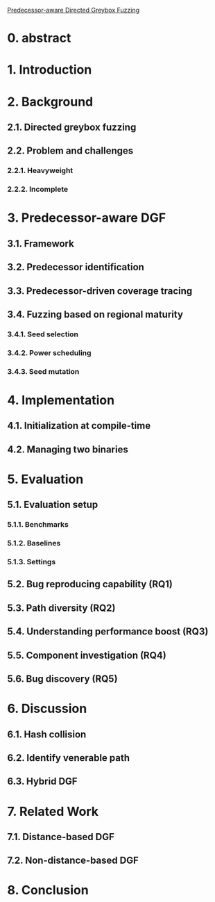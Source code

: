 [Predecessor-aware Directed Greybox Fuzzing](https://csdl-downloads.ieeecomputer.org/proceedings/sp/2024/3130/00/313000a040.pdf?Expires=1714452425&Policy=eyJTdGF0ZW1lbnQiOlt7IlJlc291cmNlIjoiaHR0cHM6Ly9jc2RsLWRvd25sb2Fkcy5pZWVlY29tcHV0ZXIub3JnL3Byb2NlZWRpbmdzL3NwLzIwMjQvMzEzMC8wMC8zMTMwMDBhMDQwLnBkZiIsIkNvbmRpdGlvbiI6eyJEYXRlTGVzc1RoYW4iOnsiQVdTOkVwb2NoVGltZSI6MTcxNDQ1MjQyNX19fV19&Signature=CL4CF5f2c~oBEB1o6ZM6kOGEDFJ0WxSutK~Oadii33IGRHRN2uqaT6F0G14EP7bhihfOb0j9ermE-gCInPWbO-CJ~uGRbrIToPQ-x55NNQMJ8n785e1yh2EEJV8wG~d8OihQNbWcPSCIpV-dgcWad8wJDIkYKkgdHG3TkDxaOhdCa5v2zU-szAe2pTjzpuKJQLGH9iXDJKRuY3HCraCliYMF6G-RAMjibJelfeq67bhpwICiUYGcxdAzP~deJifgPZYoE-Fvaykeo74e-VM9VfDeEf5qUzrOvxYIXSpc6BU~qZq4D3hp6NPnvRqzTnHGaVMjHThKXDBzCkKrS4YWYg__&Key-Pair-Id=K12PMWTCQBDMDT)

# 0. abstract

# 1. Introduction

# 2. Background

## 2.1. Directed greybox fuzzing

## 2.2. Problem and challenges

### 2.2.1. Heavyweight

### 2.2.2. Incomplete

# 3. Predecessor-aware DGF

## 3.1. Framework

## 3.2. Predecessor identification

## 3.3. Predecessor-driven coverage tracing

## 3.4. Fuzzing based on regional maturity

### 3.4.1. Seed selection

### 3.4.2. Power scheduling

### 3.4.3. Seed mutation

# 4. Implementation

## 4.1. Initialization at compile-time

## 4.2. Managing two binaries

# 5. Evaluation

## 5.1. Evaluation setup

### 5.1.1. Benchmarks

### 5.1.2. Baselines

### 5.1.3. Settings

## 5.2. Bug reproducing capability (RQ1)

## 5.3. Path diversity (RQ2)

## 5.4. Understanding performance boost (RQ3)

## 5.5. Component investigation (RQ4)

## 5.6. Bug discovery (RQ5)

# 6. Discussion

## 6.1. Hash collision

## 6.2. Identify venerable path

## 6.3. Hybrid DGF

# 7. Related Work

## 7.1. Distance-based DGF

## 7.2. Non-distance-based DGF

# 8. Conclusion
